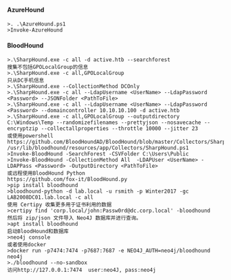  #### AzureHound
	>. .\AzureHound.ps1
	>Invoke-AzureHound
 #### BloodHound
	>.\SharpHound.exe -c all -d active.htb --searchforest
	搜集不包括GPOLocalGroup的信息
	>.\SharpHound.exe -c all,GPOLocalGroup
	只从DC手机信息
	>.\SharpHound.exe --CollectionMethod DCOnly
	>.\SharpHound.exe -c all --LdapUsername <UserName> --LdapPassword <Password> --JSONFolder <PathToFile>
	>.\SharpHound.exe -c all --LdapUsername <UserName> --LdapPassword <Password> --domaincontroller 10.10.10.100 -d active.htb
	>.\SharpHound.exe -c all,GPOLocalGroup --outputdirectory C:\Windows\Temp --randomizefilenames --prettyjson --nosavecache --encryptzip --collectallproperties --throttle 10000 --jitter 23
	或使用powershell
	https://github.com/BloodHoundAD/BloodHound/blob/master/Collectors/SharpHound.ps1
	/usr/lib/bloodhound/resources/app/Collectors/SharpHound.ps1
	>Invoke-BloodHound -SearchForest -CSVFolder C:\Users\Public
	>Invoke-BloodHound -CollectionMethod All  -LDAPUser <UserName> -LDAPPass <Password> -OutputDirectory <PathToFile>
	或远程使用BloodHound Python
	https://github.com/fox-it/BloodHound.py
	>pip install bloodhound
	>bloodhound-python -d lab.local -u rsmith -p Winter2017 -gc LAB2008DC01.lab.local -c all
	使用 Certipy 收集更多用于证书利用的数据
	>certipy find 'corp.local/john:Passw0rd@dc.corp.local' -bloodhound
	然后将 zip/json 文件导入 Neo4J 数据库并进行查询。
	>apt install bloodhound 
	启动BloodHound和数据库
	>neo4j console
	或者使用docker
	>docker run -p7474:7474 -p7687:7687 -e NEO4J_AUTH=neo4j/bloodhound neo4j
	>./bloodhound --no-sandbox
	访问http://127.0.0.1:7474  user:neo4J, pass:neo4j